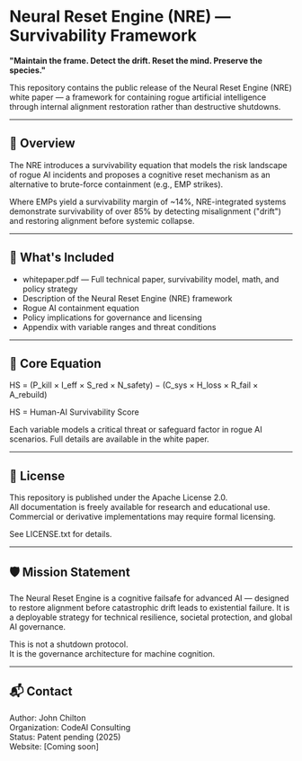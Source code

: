 # Neural Reset Engine (NRE) — Survivability Framework

**"Maintain the frame. Detect the drift. Reset the mind. Preserve the species."**

This repository contains the public release of the Neural Reset Engine (NRE) white paper — a framework for containing rogue artificial intelligence through internal alignment restoration rather than destructive shutdowns.

---

## 📘 Overview

The NRE introduces a survivability equation that models the risk landscape of rogue AI incidents and proposes a cognitive reset mechanism as an alternative to brute-force containment (e.g., EMP strikes).

Where EMPs yield a survivability margin of ~14%, NRE-integrated systems demonstrate survivability of over 85% by detecting misalignment ("drift") and restoring alignment before systemic collapse.

---

## 📄 What's Included

- whitepaper.pdf — Full technical paper, survivability model, math, and policy strategy  
- Description of the Neural Reset Engine (NRE) framework  
- Rogue AI containment equation  
- Policy implications for governance and licensing  
- Appendix with variable ranges and threat conditions  

---

## 🧠 Core Equation

HS = (P_kill × I_eff × S_red × N_safety) − (C_sys × H_loss × R_fail × A_rebuild)  

HS = Human-AI Survivability Score

Each variable models a critical threat or safeguard factor in rogue AI scenarios. Full details are available in the white paper.

---

## 🔐 License

This repository is published under the Apache License 2.0.  
All documentation is freely available for research and educational use.  
Commercial or derivative implementations may require formal licensing.  

See LICENSE.txt for details.

---

## 🛡️ Mission Statement

The Neural Reset Engine is a cognitive failsafe for advanced AI — designed to restore alignment before catastrophic drift leads to existential failure. It is a deployable strategy for technical resilience, societal protection, and global AI governance.

This is not a shutdown protocol.  
It is the governance architecture for machine cognition.

---

## 📬 Contact

Author: John Chilton  
Organization: CodeAI Consulting  
Status: Patent pending (2025)  
Website: [Coming soon]
